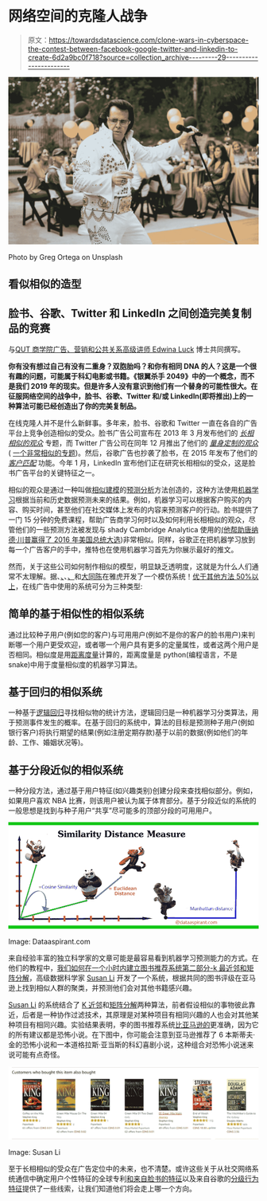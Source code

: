 # 网络空间的克隆人战争

> 原文：<https://towardsdatascience.com/clone-wars-in-cyberspace-the-contest-between-facebook-google-twitter-and-linkedin-to-create-6d2a9bc0f718?source=collection_archive---------29----------------------->

![](img/0eba7d8637448d4b20ebedcc06888dee.png)

Photo by Greg Ortega on Unsplash

## 看似相似的造型

## **脸书、谷歌、Twitter 和 LinkedIn 之间创造完美复制品的竞赛**

与[QUT 商学院广告、营销和公共关系高级讲师 Edwina Luck](https://staff.qut.edu.au/staff/e.luck) 博士共同撰写。

**你有没有想过自己有没有二重身？双胞胎吗？和你有相同 DNA 的人？这是一个很有趣的问题，可能属于科幻电影或书籍。《银翼杀手 2049》中的一个概念，而不是我们 2019 年的现实。但是许多人没有意识到他们有一个替身的可能性很大。在征服网络空间的战争中，脸书、谷歌、Twitter 和/或 LinkedIn(即将推出)上的一种算法可能已经创造出了你的完美复制品。**

在线克隆人并不是什么新鲜事。多年来，脸书、谷歌和 Twitter 一直在各自的广告平台上竞争创造相似的受众。脸书广告公司宣布在 2013 年 3 月发布他们的 [*长相相似的观众*](https://www.adweek.com/digital/lookalike-audiences/) 专题，而 Twitter 广告公司在同年 12 月推出了他们的 [*量身定制的观众*](https://adexchanger.com/social-media/twitter-rolls-out-tailored-audiences/) ( [一个非常相似的专题](https://adexchanger.com/social-media/twitter-rolls-out-lookalike-audiences-new-mobile-ad-ids-targeting-by-phone-number/))。然后，谷歌广告也抄袭了脸书，在 2015 年发布了他们的 [*客户匹配*](https://www.businessinsider.com.au/google-launches-customer-match-similar-audiences-and-universal-app-campaigns-2015-9) 功能。今年 1 月，LinkedIn 宣布他们正在研究长相相似的受众，这是脸书广告平台的关键特征之一。

相似的观众是通过一种叫做[相似建模](https://adage.com/article/dataworks/alike-models/239590/)的[预测分析](https://www.researchgate.net/publication/276248376_Beyond_the_hype_Big_data_concepts_methods_and_analytics)方法创造的，这种方法使用[机器学习](https://www.sas.com/en_au/insights/analytics/machine-learning.html)根据当前和历史数据预测未来的结果。例如，机器学习可以根据客户购买的内容、购买时间，甚至他们在社交媒体上发布的内容来预测客户的行动。脸书提供了一门 15 分钟的免费课程，帮助广告商学习何时以及如何利用长相相似的观众，尽管他们的一些预测方法被发现与 shady Cambridge Analytica 使用的[(他帮助唐纳德·川普](https://theintercept.com/2018/04/13/facebook-advertising-data-artificial-intelligence-ai/)[赢得了 2016 年美国总统大选](https://www.theguardian.com/technology/2018/mar/17/facebook-cambridge-analytica-kogan-data-algorithm))非常相似。同样，谷歌正在把机器学习放到每一个广告客户的手中，推特也在使用机器学习首先为你展示最好的推文。

然而，关于这些公司如何制作相似的模型，明显缺乏透明度，这就是为什么人们通常不太理解。据、[、](https://www.linkedin.com/in/musen/)、[、](https://www.linkedin.com/in/zhen-xia-65790032/)和[大同陈](https://www.linkedin.com/in/datong-chen-aa11083/)在雅虎开发了一个模仿系统！[优于其他方法 50%以上](http://proceedings.mlr.press/v53/ma16.pdf)，在线广告中使用的系统可分为三种类型:

## 简单的基于相似性的相似系统

通过比较种子用户(例如您的客户)与可用用户(例如不是你的客户的脸书用户)来判断哪一个用户更受欢迎，或者哪一个用户具有更多的定量属性，或者这两个用户是否相同。相似度是用[距离度量](https://bigdata-madesimple.com/implementing-the-five-most-popular-similarity-measures-in-python/)计算的，距离度量是 python(编程语言，不是 snake)中用于度量相似度的机器学习算法。

## 基于回归的相似系统

一种基于[逻辑回归](/building-a-logistic-regression-in-python-step-by-step-becd4d56c9c8)寻找相似物的统计方法，逻辑回归是一种机器学习分类算法，用于预测事件发生的概率。在基于回归的系统中，算法的目标是预测种子用户(例如银行客户)将执行期望的结果(例如注册定期存款)基于以前的数据(例如他们的年龄、工作、婚姻状况等)。

## **基于分段近似的相似系统**

一种分段方法，通过基于用户特征(如兴趣类别)创建分段来查找相似部分。例如，如果用户喜欢 NBA 比赛，则该用户被认为属于体育部分。基于分段近似的系统的一般思想是找到与种子用户“共享”尽可能多的顶部分段的可用用户。

![](img/16adefe1644c64990dad737a1376bb1a.png)

Image: Dataaspirant.com

来自经验丰富的独立科学家的文章可能是最容易看到机器学习预测能力的方式。在他们的教程中，[我们如何在一个小时内建立图书推荐系统第二部分-k 最近邻和矩阵分解](/how-did-we-build-book-recommender-systems-in-an-hour-part-2-k-nearest-neighbors-and-matrix-c04b3c2ef55c)，高级数据科学家 [Susan Li](https://medium.com/u/731d8566944a?source=post_page-----6d2a9bc0f718--------------------------------) 开发了一个系统，根据共同的图书评级在亚马逊上找到相似人群的聚类，并预测他们会对其他书籍感兴趣。

[Susan Li](https://medium.com/u/731d8566944a?source=post_page-----6d2a9bc0f718--------------------------------) 的系统结合了 [K 近邻](https://link.medium.com/v761OgqYFU)和[矩阵分解](https://link.medium.com/cTNlc2vfzU)两种算法，前者假设相似的事物彼此靠近，后者是一种协作过滤技术，其原理是对某种项目有相同兴趣的人也会对其他某种项目有相同兴趣。实验结果表明，李的图书推荐系统[比亚马逊的](/how-did-we-build-book-recommender-systems-in-an-hour-part-2-k-nearest-neighbors-and-matrix-c04b3c2ef55c)更准确，因为它的所有建议都是恐怖小说。在下图中，你可能会注意到亚马逊推荐了 6 本斯蒂夫·金的恐怖小说和一本道格拉斯·亚当斯的科幻喜剧小说，这种组合对恐怖小说迷来说可能有点奇怪。

![](img/df1a14a6459ba03782824098fe7f76ef.png)

Image: Susan Li

至于长相相似的受众在广告定位中的未来，也不清楚。或许这些关于从社交网络系统通信中确定用户个性特征的全球专利[和来自脸书的特征](https://patents.google.com/patent/US8825764B2/en)以及来自谷歌的[分级行为特征](https://patents.google.com/patent/US20130166494A1)提供了一些线索，让我们知道他们将会走上哪一个方向。
